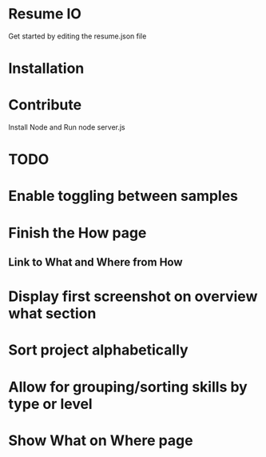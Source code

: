 Resume IO
========================
Get started by editing the resume.json file

Installation
===================

#



Contribute
===================

Install Node and Run
node server.js

TODO
======

# Enable toggling between samples
# Finish the How page
## Link to What and Where from How
# Display first screenshot on overview what section
# Sort project alphabetically
# Allow for grouping/sorting skills by type or level
# Show What on Where page

